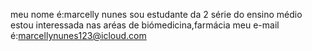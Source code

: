 meu nome é:marcelly nunes 
sou estudante da 2 série do ensino médio
estou interessada nas aréas de biómedicina,farmácia 
meu e-mail é:marcellynunes123@icloud.com

